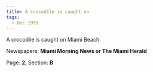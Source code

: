 ```yaml
---  
title: A crocodile is caught on  
tags:  
  - Dec 1995  
---  
```

  
A crocodile is caught on Miami Beach.  
  
Newspapers: **Miami Morning News or The Miami Herald**  
  
Page: **2**, Section: **B** 
